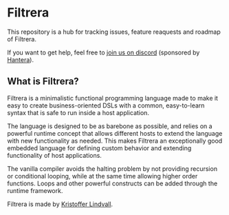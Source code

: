 # Filtrera

This repository is a hub for tracking issues, feature reaquests and roadmap of Filtrera.

If you want to get help, feel free to [join us on discord](https://discord.gg/ThR7aATEkU) (sponsored by [Hantera](https://www.hantera.io)).

## What is Filtrera?

Filtrera is a minimalistic functional programming language made to make it easy to create business-oriented
DSLs with a common, easy-to-learn syntax that is safe to run inside a host application.

The language is designed to be as barebone as possible, and relies on a powerful runtime concept that allows different hosts to extend the language with new functionality as needed. This makes Filtrera an exceptionally good embedded language for defining custom behavior and extending functionality of host applications.

The vanilla compiler avoids the halting problem by not providing recursion or conditional looping, while at
the same time allowing higher order functions. Loops and other powerful constructs can be added through
the runtime framework.

Filtrera is made by [Kristoffer Lindvall](https://github.com/kristofferlindvall).
